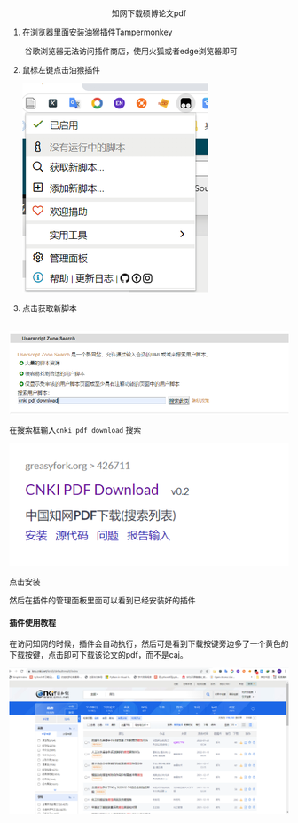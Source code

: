 <center>知网下载硕博论文pdf</center>

1. 在浏览器里面安装油猴插件Tampermonkey

   ​	谷歌浏览器无法访问插件商店，使用火狐或者edge浏览器即可

2. 鼠标左键点击油猴插件

   ![image-20220204224405527](知网下载硕博论文pdf.assets/image-20220204224405527.png)

3. 点击获取新脚本

​		![image-20220204224517079](知网下载硕博论文pdf.assets/image-20220204224517079.png)

在搜索框输入`cnki pdf download` 搜索

![image-20220204225241976](知网下载硕博论文pdf.assets/image-20220204225241976.png)

点击安装

然后在插件的管理面板里面可以看到已经安装好的插件

#### 插件使用教程

在访问知网的时候，插件会自动执行，然后可是看到下载按键旁边多了一个黄色的下载按键，点击即可下载该论文的pdf，而不是caj。

![image-20220204224904181](知网下载硕博论文pdf.assets/image-20220204224904181.png)